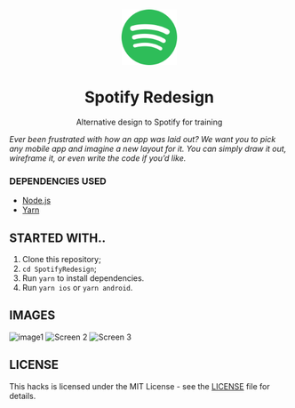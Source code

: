 <h1 align="center">
  <img src="./spotify.svg" alt="Spotify" width="100">
<br>
<br>
Spotify Redesign
</h1>

<p align="center">Alternative design to Spotify for training</p>

_Ever been frustrated with how an app was laid out? We want you to pick any mobile app and imagine a new layout for it. You can simply draw it out, wireframe it, or even write the code if you’d like._

### DEPENDENCIES USED

- [Node.js](https://nodejs.org/en/)
- [Yarn](https://yarnpkg.com/pt-BR/docs/install)

## STARTED WITH..

1. Clone this repository;
2. `cd SpotifyRedesign`;<br />
3. Run `yarn` to install dependencies.<br />
4. Run `yarn ios` or `yarn android`.

## IMAGES

![image1](https://user-images.githubusercontent.com/75872316/112998063-4d66da80-918b-11eb-80bc-d428f2d3ccb0.png)
  <img src="./screen2.png" alt="Screen 2" width="200">
  <img src="./screen3.png" alt="Screen 3" width="200">


## LICENSE

This hacks is licensed under the MIT License - see the [LICENSE](LICENSE) file for details.
